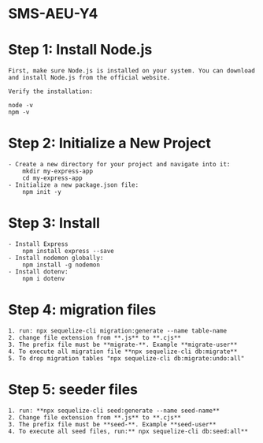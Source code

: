 # SMS-AEU-Y4

# Step 1: Install Node.js

    First, make sure Node.js is installed on your system. You can download and install Node.js from the official website.

    Verify the installation:

    node -v
    npm -v

# Step 2: Initialize a New Project

    - Create a new directory for your project and navigate into it:
        mkdir my-express-app
        cd my-express-app
    - Initialize a new package.json file:
        npm init -y

# Step 3: Install

    - Install Express
        npm install express --save
    - Install nodemon globally:
        npm install -g nodemon
    - Install dotenv:
        npm i dotenv


# Step 4: migration files 
    1. run: npx sequelize-cli migration:generate --name table-name 
    2. change file extension from **.js** to **.cjs**
    3. The prefix file must be **migrate-**. Example **migrate-user**
    4. To execute all migration file **npx sequelize-cli db:migrate**
    5. To drop migration tables "npx sequelize-cli db:migrate:undo:all"

    
# Step 5: seeder files
    1. run: **npx sequelize-cli seed:generate --name seed-name**
    2. Change file extension from **.js** to **.cjs**
    3. The prefix file must be **seed-**. Example **seed-user**
    4. To execute all seed files, run:** npx sequelize-cli db:seed:all**
    
